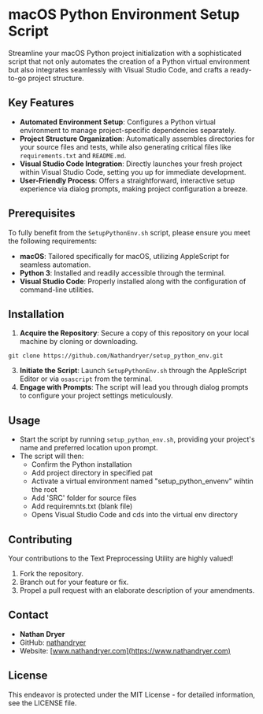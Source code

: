 # macOS Python Environment Setup Script

Streamline your macOS Python project initialization with a sophisticated script that not only automates the creation of a Python virtual environment but also integrates seamlessly with Visual Studio Code, and crafts a ready-to-go project structure.

## Key Features

- **Automated Environment Setup**: Configures a Python virtual environment to manage project-specific dependencies separately.
- **Project Structure Organization**: Automatically assembles directories for your source files and tests, while also generating critical files like `requirements.txt` and `README.md`.
- **Visual Studio Code Integration**: Directly launches your fresh project within Visual Studio Code, setting you up for immediate development.
- **User-Friendly Process**: Offers a straightforward, interactive setup experience via dialog prompts, making project configuration a breeze.

## Prerequisites

To fully benefit from the `SetupPythonEnv.sh` script, please ensure you meet the following requirements:

- **macOS**: Tailored specifically for macOS, utilizing AppleScript for seamless automation.
- **Python 3**: Installed and readily accessible through the terminal.
- **Visual Studio Code**: Properly installed along with the configuration of command-line utilities.

## Installation

1. **Acquire the Repository**: Secure a copy of this repository on your local machine by cloning or downloading.

```git clone https://github.com/Nathandryer/setup_python_env.git```

3. **Initiate the Script**: Launch `SetupPythonEnv.sh` through the AppleScript Editor or via `osascript` from the terminal.
4. **Engage with Prompts**: The script will lead you through dialog prompts to configure your project settings meticulously.

## Usage

- Start the script by running `setup_python_env.sh`, providing your project's name and preferred location upon prompt.
- The script will then:
   - Confirm the Python installation
   - Add project directory in specified pat
   - Activate a virtual environment named "setup_python_envenv" wihtin the root
   - Add 'SRC' folder for source files
   - Add requiremnts.txt (blank file)
   - Opens Visual Studio Code and cds into the virtual env directory

## Contributing

Your contributions to the Text Preprocessing Utility are highly valued!

1. Fork the repository.
2. Branch out for your feature or fix.
3. Propel a pull request with an elaborate description of your amendments.

## Contact  

- **Nathan Dryer**
- GitHub: [nathandryer](https://github.com/nathandryer)
- Website: [www.nathandryer.com](https://www.nathandryer.com)  

## License

This endeavor is protected under the MIT License - for detailed information, see the LICENSE file.
